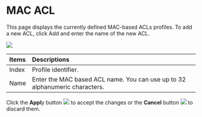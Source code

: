 # MAC ACL

This page displays the currently defined MAC-based ACLs profiles. To add a new ACL, click Add and enter the name of the new ACL.

![](https://lh4.googleusercontent.com/XkDcKqF0rCA8wVKFdgLVMAVvPH9ehChk0zLzWkR0L9tWWc62TYNG0-PPpTwQku1pUDvkixC_t4VHWJElv2AE6PqHmp3gT04JPeb8lk1hpq6L1tUMPV6nBpTF9dS_wYB9hvFshKk)

| Items | Descriptions |
| :--- | :--- |
| Index | Profile identifier. |
| Name | Enter the MAC based ACL name. You can use up to 32 alphanumeric characters. |

Click the **Appl**y button ![](https://lh4.googleusercontent.com/XMTT8fQ_7-ZeiTvPvRukhv4L0AWct-vSxOhJ3FoFWDUz8lDDOjnB8z3TS4i_dfpCcqDBxi9QK4HLZqqmzieIB9UCQ1h53_LAGhePHU3Qf2lhtLDRweUMCw4lAm_zW7gnMjcOFfg) to accept the changes or the **Cancel** button ![](https://lh4.googleusercontent.com/jJmheoNlaq72LJAXVDSIwNSMs0tSJ8vbDx8UOLAI0IBsDdBZIIDh3GYCbel72dhgAeKuBGcf3SZ3GtC3LCTu9yuKIXTWrYmvZ9c6qgWAr1IfYNoN98KfsdWYobvrFEqGe7xpwYo) to discard them.  


